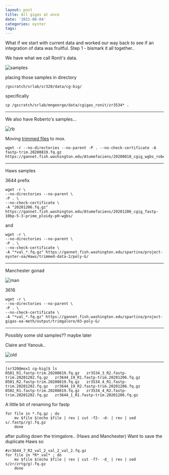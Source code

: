 ```yaml
---
layout: post
title: All gigas at once
date: '2021-06-04'
categories: oyster
tags:
---
```


What if we start with current data and worked our way back to see if an integration of data was fruitful.
Step 1 - bismark it all together..


We have what we call Ronit's data.

![samples](http://gannet.fish.washington.edu/seashell/snaps/Tues._Mar._16_2021_2021-06-07_07-59-26.png)

placing those samples in directory

`/gscratch/srlab/sr320/data/cg-big/`

specifically

`cp /gscratch/srlab/mngeorge/data/cgigas_ronit/zr3534* .`




---

We also have Roberto's samples...

![rb](https://gannet.fish.washington.edu/seashell/snaps/Nightingales_-_Google_Sheets_2021-06-07_08-06-06.png)

Moving [trimmed files](https://robertslab.github.io/sams-notebook/2020/08/18/Trimming-FastQC-MultiQC-Robertos-C.gigas-WGBS-FastQ-Data-with-fastp-FastQC-and-MultiQC-on-Mox.html) to mox.


```
wget -r --no-directories --no-parent -P . --no-check-certificate -A fastp-trim.20200819.fq.gz https://gannet.fish.washington.edu/Atumefaciens/20200818_cgig_wgbs_roberto_fastp_trimming/
```


---

Haws samples

3644 prefix

```
wget -r \
--no-directories --no-parent \
-P . \
--no-check-certificate \
-A "20201206.fq.gz" https://gannet.fish.washington.edu/Atumefaciens/20201206_cgig_fastp-10bp-5-3-prime_ploidy-pH-wgbs/
```

and


```
wget -r \
--no-directories --no-parent \
-P . \
--no-check-certificate \
-A "*val_*.fq.gz" https://gannet.fish.washington.edu/spartina/project-oyster-oa/Haws/trimmed-data-2/poly-G/
```

---

Manchester gonad

![man](https://gannet.fish.washington.edu/seashell/snaps/Nightingales_-_Google_Sheets_2021-06-07_08-14-27.png)

3616

```
wget -r \
--no-directories --no-parent \
-P . \
--no-check-certificate \
-A "*val_*.fq.gz" https://gannet.fish.washington.edu/spartina/project-gigas-oa-meth/output/trimgalore/03-poly-G/
```

---

Possibly some old samples?? maybe later

Claire and Yanouk..

![old](http://gannet.fish.washington.edu/seashell/snaps/Nightingales_-_Google_Sheets_2021-06-07_08-23-37.png)



---


```
[sr320@mox1 cg-big]$ ls
0501_R1.fastp-trim.20200819.fq.gz	zr3534_3_R2.fastp-trim.20201202.fq.gz	zr3644_19_R1.fastp-trim.20201206.fq.gz
0501_R2.fastp-trim.20200819.fq.gz	zr3534_4_R1.fastp-trim.20201202.fq.gz	zr3644_19_R2.fastp-trim.20201206.fq.gz
0502_R1.fastp-trim.20200819.fq.gz	zr3534_4_R2.fastp-trim.20201202.fq.gz	zr3644_1_R1.fastp-trim.20201206.fq.gz
``````

A little bit of renaming for fastp

```
for file in *.fq.gz ; do
	mv $file $(echo $file | rev | cut -f2- -d- | rev | sed s/.fastp//g).fq.gz
	done
```


after pulling down the trimgalore.. (Haws and Manchester)
Want to save the duplicate Haws so


```
#zr3644_7_R2_val_2_val_2_val_2.fq.gz
for file in *R*_val* ; do
	mv $file $(echo $file | rev | cut -f7- -d_ | rev | sed s/zr/zrtg/g).fq.gz
	done
```
